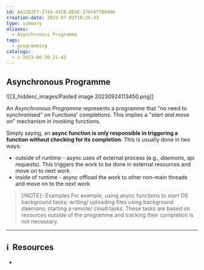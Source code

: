 ```yaml
---
id: AA12D2F7-2743-43CB-8E4E-376FA77B0486
creation-date: 2023-07-02T10:25:33
type: summary
aliases:
  - Asynchronous Programme
tags:
  - programming
catalogs:
  - c-2023-06-30-21-42
---
```

## Asynchronous Programme

![[3_hidden/_images/Pasted image 20230924113450.png]]

An *Asynchronous Programme* represents a programme that "no need to synchronised" on Functions' completions. This implies a "*start and move on*" mechanism in invoking functions. 

Simply saying, an **async function is only responsible in triggering a function without checking for its completion**. This is usually done in two ways: 
- outside of runtime - async uses of external process (e.g., *daemons*, api requests). This triggers the work to be done in external resources and move on to next work
- inside of runtime - async offload the work to other non-main threads and move on to the next work 

> [!NOTE]- Examples
> For example, using async functions to start OS background tasks; writing/ uploading files using background daemons; starting a remote/ cloud tasks. These tasks are based on resources outside of the programme and tracking their completion is not necessary.

---

## ℹ️  Resources
- 